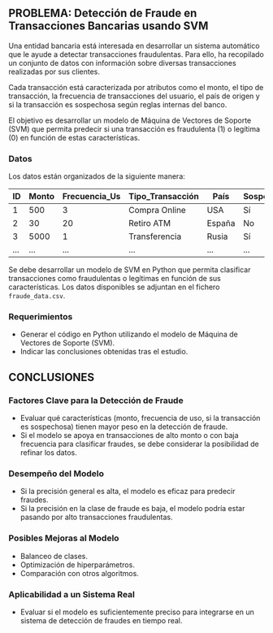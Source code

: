 ## PROBLEMA: Detección de Fraude en Transacciones Bancarias usando SVM

Una entidad bancaria está interesada en desarrollar un sistema automático que le ayude a detectar transacciones fraudulentas. Para ello, ha recopilado un conjunto de datos con información sobre diversas transacciones realizadas por sus clientes.

Cada transacción está caracterizada por atributos como el monto, el tipo de transacción, la frecuencia de transacciones del usuario, el país de origen y si la transacción es sospechosa según reglas internas del banco.

El objetivo es desarrollar un modelo de Máquina de Vectores de Soporte (SVM) que permita predecir si una transacción es fraudulenta (1) o legítima (0) en función de estas características.

### Datos
Los datos están organizados de la siguiente manera:

| ID | Monto | Frecuencia_Us | Tipo_Transacción  | País    | Sospechosa  | Fraude  |
|----|-------|---------------|-------------------|--------|------------|--------|
| 1  | 500   | 3             | Compra Online     | USA    | Sí         | 1      |
| 2  | 30    | 20            | Retiro ATM        | España | No         | 0      |
| 3  | 5000  | 1             | Transferencia     | Rusia  | Sí         | 1      |
| ...| ...   | ...           | ...               | ...    | ...        | ...    |

Se debe desarrollar un modelo de SVM en Python que permita clasificar transacciones como fraudulentas o legítimas en función de sus características. Los datos disponibles se adjuntan en el fichero `fraude_data.csv`.

### Requerimientos
- Generar el código en Python utilizando el modelo de Máquina de Vectores de Soporte (SVM).
- Indicar las conclusiones obtenidas tras el estudio.

## CONCLUSIONES

### Factores Clave para la Detección de Fraude
- Evaluar qué características (monto, frecuencia de uso, si la transacción es sospechosa) tienen mayor peso en la detección de fraude.
- Si el modelo se apoya en transacciones de alto monto o con baja frecuencia para clasificar fraudes, se debe considerar la posibilidad de refinar los datos.

### Desempeño del Modelo
- Si la precisión general es alta, el modelo es eficaz para predecir fraudes.
- Si la precisión en la clase de fraude es baja, el modelo podría estar pasando por alto transacciones fraudulentas.

### Posibles Mejoras al Modelo
- Balanceo de clases.
- Optimización de hiperparámetros.
- Comparación con otros algoritmos.

### Aplicabilidad a un Sistema Real
- Evaluar si el modelo es suficientemente preciso para integrarse en un sistema de detección de fraudes en tiempo real.